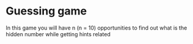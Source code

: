 # Guessing game

In this game you will have n (n = 10) opportunities to find out what is the hidden number while getting hints related
